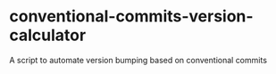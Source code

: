 # conventional-commits-version-calculator
A script to automate version bumping based on conventional commits

